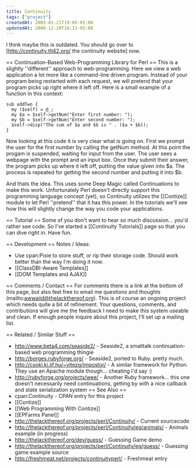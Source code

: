 ```yaml
---
title: Continuity
tags: ["project"]
createdAt: 2005-01-21T19:05-05:00
updatedAt: 2008-12-20T16:31-05:00
---
```


I think maybe this is outdated. You should go over to [http://continuity.tlt42.org/ the continuity website] now.

== Continuation-Based Web-Programming Library for Perl ==
This is a slightly ''different'' approach to web-programming. Here we view a web application a lot more like a command-line driven program. Instead of your program being restarted with each request, we will pretend that your program picks up right where it left off. Here is a small example of a function in this context:


```
sub addTwo {
  my ($self) = @_;
  my $a = $self->getNum("Enter first number: ");
  my $b = $self->getNum("Enter second number: ");
  $self->disp("The sum of $a and $b is " . ($a + $b));
}
```

Now looking at this code it is very clear what is going on. First we prompt the user for the first number by calling the getNum method. At this point the progam is suspended, waiting for input from the user. The user sees a webpage with the prompt and an input box. Once they submit their answer, the program picks up where it left off, putting the value given into $a. The process is repeated for getting the second number and putting it into $b.

And thats the idea. This uses some Deep Magic called Continuations to make this work. Unfortunately Perl doesn't directly support this programming language concept (yet), so Continuity utilizes the [[Contize]] module to let Perl ''pretend'' that it has this power. In the tutorials we'll see how this will slightly change the way you code your applications.


== Tutorial ==
Some of you don't want to hear so much discussion... you'd rather see code. So I've started a [[Continuity Tutorials]] page so that you can dive right in. Have fun.

== Development ==
Notes / Ideas:
* Use cpan:Pixie to store stuff, or rip their storage code. Should work better than the way I'm doing it now.
* [[ClassDBI-Aware Templates]]
* [[DOM Templates and AJAX]]

== Comments / Contact ==
For comments there is a link at the bottom of this page, but also feel free to email me questions and thoughts (mailto:awwaiid@thelackthereof.org). This is of course an ongoing project which needs quite a bit of refinement. Your questions, comments, and contributions will give me the feedback I need to make this system useable and clean. If enough people inquire about this project, I'll set up a mailing list.

== Related / Similar Stuff ==
* http://www.beta4.com/seaside2/ - Seaside2, a smalltalk continuation-based web programming thingie
* http://borges.rubyforge.org/ - Seaside2, ported to Ruby. pretty much.
* http://csoki.ki.iif.hu/~vitezg/impostor/ - A similar framework for Python. They use an Apache module though... cheating I'd say :)
* http://rubyforge.org/projects/wee/ - Another Ruby framework... this one doesn't necessarily need continuations, getting by with a nice callback and state serialization system
== See Also ==
* cpan:Continuity - CPAN entry for this project
* [[Contize]]
* [[Web Programming With Contize]]
* [[EPFarms Panel]]
* http://thelackthereof.org/projects/perl/Continuity/ - Current sourcecode
* http://thelackthereof.org/projects/perl/Continuity/eg/animals/ - Animals example (in progress)
* http://thelackthereof.org/dev/guess/ - Guessing Game demo
* http://thelackthereof.org/projects/perl/Continuity/eg/guess/ - Guessing game example source
* http://freshmeat.net/projects/continuityperl/ - Freshmeat entry


